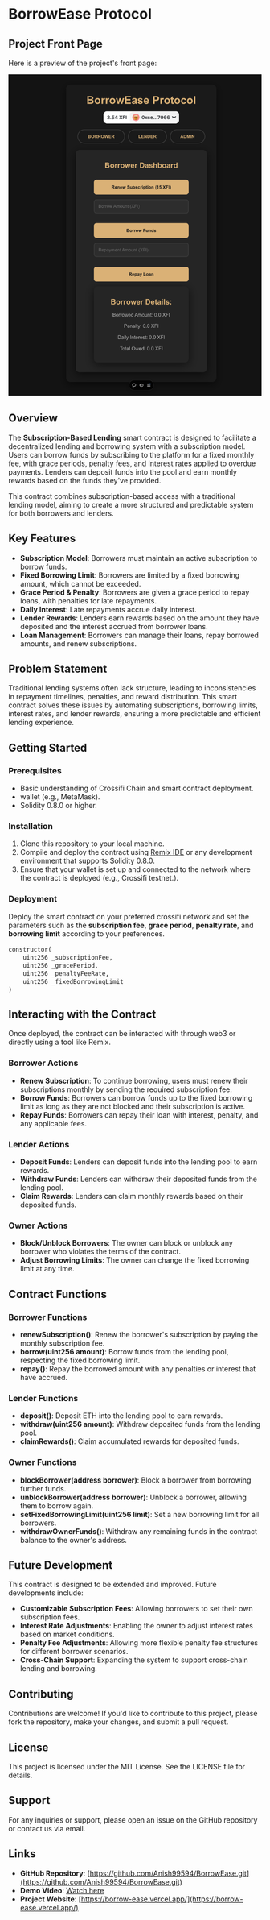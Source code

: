 # BorrowEase Protocol

## Project Front Page

Here is a preview of the project's front page:

![Dashboard](client/src/assets/BorrowEaseFrontPage.png)

## Overview

The **Subscription-Based Lending** smart contract is designed to facilitate a decentralized lending and borrowing system with a subscription model. Users can borrow funds by subscribing to the platform for a fixed monthly fee, with grace periods, penalty fees, and interest rates applied to overdue payments. Lenders can deposit funds into the pool and earn monthly rewards based on the funds they've provided.

This contract combines subscription-based access with a traditional lending model, aiming to create a more structured and predictable system for both borrowers and lenders.

## Key Features

- **Subscription Model**: Borrowers must maintain an active subscription to borrow funds.
- **Fixed Borrowing Limit**: Borrowers are limited by a fixed borrowing amount, which cannot be exceeded.
- **Grace Period & Penalty**: Borrowers are given a grace period to repay loans, with penalties for late repayments.
- **Daily Interest**: Late repayments accrue daily interest.
- **Lender Rewards**: Lenders earn rewards based on the amount they have deposited and the interest accrued from borrower loans.
- **Loan Management**: Borrowers can manage their loans, repay borrowed amounts, and renew subscriptions.

## Problem Statement

Traditional lending systems often lack structure, leading to inconsistencies in repayment timelines, penalties, and reward distribution. This smart contract solves these issues by automating subscriptions, borrowing limits, interest rates, and lender rewards, ensuring a more predictable and efficient lending experience.

## Getting Started

### Prerequisites

- Basic understanding of Crossifi Chain and smart contract deployment.
- wallet (e.g., MetaMask).
- Solidity 0.8.0 or higher.

### Installation

1. Clone this repository to your local machine.
2. Compile and deploy the contract using [Remix IDE](https://remix.ethereum.org/) or any development environment that supports Solidity 0.8.0.
3. Ensure that your wallet is set up and connected to the network where the contract is deployed (e.g., Crossifi testnet.).

### Deployment

Deploy the smart contract on your preferred crossifi network and set the parameters such as the **subscription fee**, **grace period**, **penalty rate**, and **borrowing limit** according to your preferences.

```solidity
constructor(
    uint256 _subscriptionFee,
    uint256 _gracePeriod,
    uint256 _penaltyFeeRate,
    uint256 _fixedBorrowingLimit
)
```
## Interacting with the Contract

Once deployed, the contract can be interacted with through web3 or directly using a tool like Remix.

### Borrower Actions

- **Renew Subscription**: To continue borrowing, users must renew their subscriptions monthly by sending the required subscription fee.
- **Borrow Funds**: Borrowers can borrow funds up to the fixed borrowing limit as long as they are not blocked and their subscription is active.
- **Repay Funds**: Borrowers can repay their loan with interest, penalty, and any applicable fees.

### Lender Actions

- **Deposit Funds**: Lenders can deposit funds into the lending pool to earn rewards.
- **Withdraw Funds**: Lenders can withdraw their deposited funds from the lending pool.
- **Claim Rewards**: Lenders can claim monthly rewards based on their deposited funds.

### Owner Actions

- **Block/Unblock Borrowers**: The owner can block or unblock any borrower who violates the terms of the contract.
- **Adjust Borrowing Limits**: The owner can change the fixed borrowing limit at any time.

## Contract Functions

### Borrower Functions

- **renewSubscription()**: Renew the borrower's subscription by paying the monthly subscription fee.
- **borrow(uint256 amount)**: Borrow funds from the lending pool, respecting the fixed borrowing limit.
- **repay()**: Repay the borrowed amount with any penalties or interest that have accrued.

### Lender Functions

- **deposit()**: Deposit ETH into the lending pool to earn rewards.
- **withdraw(uint256 amount)**: Withdraw deposited funds from the lending pool.
- **claimRewards()**: Claim accumulated rewards for deposited funds.

### Owner Functions

- **blockBorrower(address borrower)**: Block a borrower from borrowing further funds.
- **unblockBorrower(address borrower)**: Unblock a borrower, allowing them to borrow again.
- **setFixedBorrowingLimit(uint256 limit)**: Set a new borrowing limit for all borrowers.
- **withdrawOwnerFunds()**: Withdraw any remaining funds in the contract balance to the owner's address.

## Future Development

This contract is designed to be extended and improved. Future developments include:

- **Customizable Subscription Fees**: Allowing borrowers to set their own subscription fees.
- **Interest Rate Adjustments**: Enabling the owner to adjust interest rates based on market conditions.
- **Penalty Fee Adjustments**: Allowing more flexible penalty fee structures for different borrower scenarios.
- **Cross-Chain Support**: Expanding the system to support cross-chain lending and borrowing.

## Contributing

Contributions are welcome! If you'd like to contribute to this project, please fork the repository, make your changes, and submit a pull request.

## License

This project is licensed under the MIT License. See the LICENSE file for details.

## Support

For any inquiries or support, please open an issue on the GitHub repository or contact us via email.

## Links

- **GitHub Repository**: [https://github.com/Anish99594/BorrowEase.git](https://github.com/Anish99594/BorrowEase.git)
- **Demo Video**: [Watch here](#)
- **Project Website**: [https://borrow-ease.vercel.app/](https://borrow-ease.vercel.app/)

